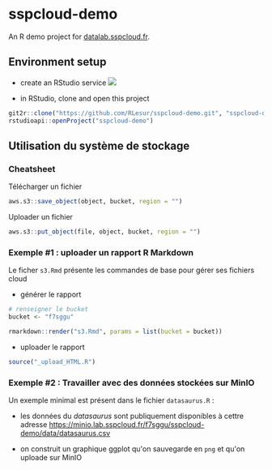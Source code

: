 # sspcloud-demo

An R demo project for [datalab.sspcloud.fr](https://datalab.sspcloud.fr).

## Environment setup

- create an RStudio service [![](https://img.shields.io/badge/SSPCloud-RStudio-%2376abdd)](https://datalab.sspcloud.fr/my-lab/catalogue/inseefrlab-datascience/rstudio/deploiement)

- in RStudio, clone and open this project
```r
git2r::clone("https://github.com/RLesur/sspcloud-demo.git", "sspcloud-demo")
rstudioapi::openProject("sspcloud-demo")
```

## Utilisation du système de stockage

### Cheatsheet

Télécharger un fichier

```r
aws.s3::save_object(object, bucket, region = "")
```

Uploader un fichier

```r
aws.s3::put_object(file, object, bucket, region = "")
```

### Exemple #1 : uploader un rapport R Markdown

Le ficher `s3.Rmd` présente les commandes de base pour gérer ses fichiers cloud

- générer le rapport
```r
# renseigner le bucket
bucket <- "f7sggu"

rmarkdown::render("s3.Rmd", params = list(bucket = bucket))
```

- uploader le rapport
```r
source("_upload_HTML.R")
```

### Exemple #2 : Travailler avec des données stockées sur MinIO

Un exemple minimal est présent dans le fichier `datasaurus.R` :

- les données du _datasaurus_ sont publiquement disponibles à cettre adresse <https://minio.lab.sspcloud.fr/f7sggu/sspcloud-demo/data/datasaurus.csv>

- on construit un graphique ggplot qu'on sauvegarde en `png` et qu'on uploade sur MinIO

